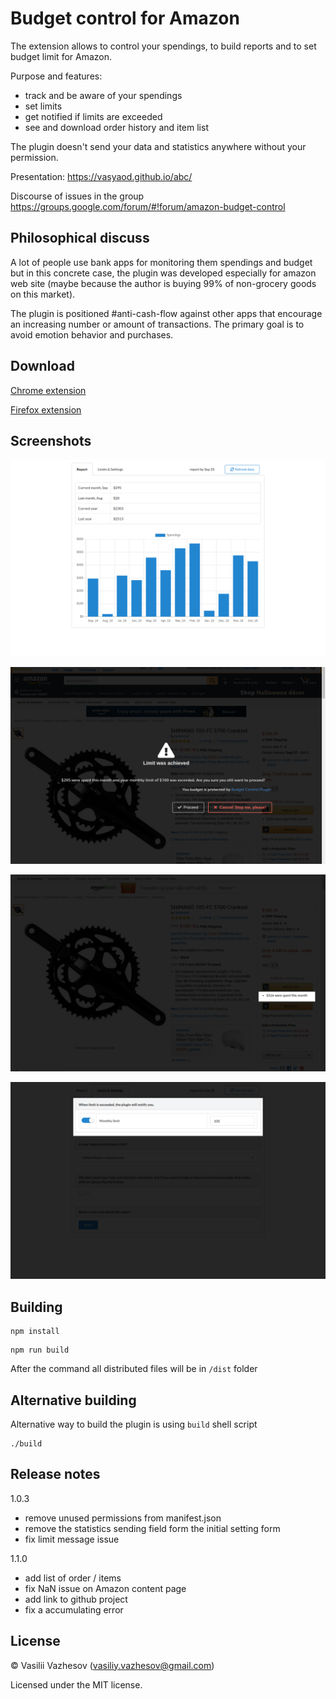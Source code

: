 # Budget control for Amazon

The extension allows to control your spendings, to build reports and to set budget limit for Amazon.

Purpose and features:
 - track and be aware of your spendings
 - set limits
 - get notified if limits are exceeded
 - see and download order history and item list

The plugin doesn't send your data and statistics anywhere without your permission.

Presentation: https://vasyaod.github.io/abc/

Discourse of issues in the group https://groups.google.com/forum/#!forum/amazon-budget-control

## Philosophical discuss

A lot of people use bank apps for monitoring them spendings and budget but in this concrete case, the plugin was developed especially for amazon web site (maybe because the author is buying 99% of non-grocery goods on this market).

The plugin is positioned #anti-cash-flow against other apps that encourage an increasing number or amount of transactions. The primary goal is to avoid emotion behavior and purchases.

## Download

[Chrome extension](https://bit.ly/2mA03Ie)

[Firefox extension](https://mzl.la/2nOiSHJ)

## Screenshots

![Report Screenshot](/promotion/screenshot1-1280x800.png)

![Limit Screenshot](/promotion/screenshot2-1280x800.png)

![Limit Screenshot](/promotion/screenshot3-1280x800.png)

![Settings Screenshot](/promotion/screenshot4-1280x800.png)

## Building

```
npm install
```

```
npm run build
```

After the command all distributed files will be in `/dist` folder

## Alternative building

Alternative way to build the plugin is using `build` shell script

```
./build
```

## Release notes

1.0.3

 - remove unused permissions from manifest.json
 - remove the statistics sending field form the initial setting form
 - fix limit message issue

1.1.0

 - add list of order / items 
 - fix NaN issue on Amazon content page
 - add link to github project
 - fix a accumulating error

## License

© Vasilii Vazhesov (vasiliy.vazhesov@gmail.com)

Licensed under the MIT license.